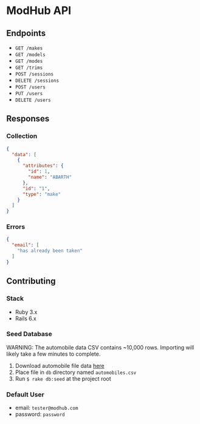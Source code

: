 # ModHub API

## Endpoints
* `GET /makes`
* `GET /models`
* `GET /modes`
* `GET /trims`
* `POST /sessions`
* `DELETE /sessions`
* `POST /users`
* `PUT /users`
* `DELETE /users`

## Responses
### Collection
```json
{
  "data": [
    {
      "attributes": {
        "id": 1,
        "name": "ABARTH"
      },
      "id": "1",
      "type": "make"
    }
  ]
}
```

### Errors
```json
{
  "email": [
    "has already been taken"
  ]
}
```

## Contributing
### Stack
* Ruby 3.x
* Rails 6.x

### Seed Database
WARNING: The automobile data CSV contains ~10,000 rows. Importing will likely take a few minutes to complete.

1. Download automobile file data [here](https://drive.google.com/file/d/1mFDVznruknHyLoA8wXuCFWyuSmQnAywX/view?usp=sharing)
1. Place file in `db` directory named `automobiles.csv`
1. Run `$ rake db:seed` at the project root

### Default User
* email: `tester@modhub.com`
* password: `password`
